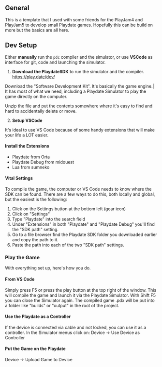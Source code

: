 ## General

This is a template that I used with some friends for the PlayJam4 and PlayJam5 to develop small Playdate games.
Hopefully this can be build on more but the basics are all here.

## Dev Setup

Either **manually** run the `pdc` compiler and the simulator, or use **VSCode** as interface for git, code and launching the simulator.

1. **Download the PlaydateSDK** to run the simulator and the compiler.  
https://play.date/dev/

Download the "Software Development Kit". It's basically the game engine.|
It has most of what we need, including a Playdate Simulator to play the game directly on the computer.

Unzip the file and put the contents somewhere where it's easy to find and hard to accidentally delete or move.

2. **Setup VSCode**

It's ideal to use VS Code because of some handy extensions that will make your life a LOT easier.

#### Install the Extensions
- Playdate from Orta
- Playdate Debug from midouest
- Lua from sumneko

#### Vital Settings
To compile the game, the computer or VS Code needs to know where the SDK can be found.
There are a few ways to do this, both locally and global, but the easiest is the following:

1. Click on the Settings button at the bottom left (gear icon)
2. Click on "Settings"
3. Type "Playdate" into the search field
4. Under "Extensions" in both "Playdate" and "Playdate Debug" you'll find the "SDK path" setting.
5. Go to a file browser find the Playdate SDK folder you downloaded earlier and copy the path to it.
6. Paste the path into each of the two "SDK path" settings.

### Play the Game

With everything set up, here's how you do.

#### From VS Code

Simply press F5 or press the play button at the top right of the window.
This will compile the game and launch it via the Playdate Simulator.
With Shift F5  you can close the Simulator again.
The compiled game .pdx will be put into a folder like "builds" or "output" in the root of the project.

#### Use the Playdate as a Controller

If the device is connected via cable and not locked, you can use it as a controller.
In the Simulator menus click on:
Device → Use Device as Controller

#### Put the Game on the Playdate

Device → Upload Game to Device
 

